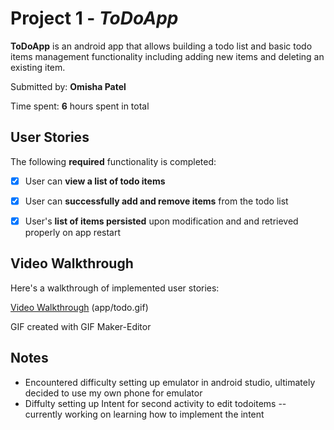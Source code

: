 # Project 1 - *ToDoApp*

**ToDoApp** is an android app that allows building a todo list and basic todo items management functionality including adding new items and deleting an existing item.

Submitted by: **Omisha Patel**

Time spent: **6** hours spent in total

## User Stories

The following **required** functionality is completed:

* [x] User can **view a list of todo items**
* [x] User can **successfully add and remove items** from the todo list
* [x] User's **list of items persisted** upon modification and and retrieved properly on app restart


## Video Walkthrough

Here's a walkthrough of implemented user stories:

[Video Walkthrough](https://imgur.com/a/AccAtzr)
(app/todo.gif)

GIF created with GIF Maker-Editor

## Notes

* Encountered difficulty setting up emulator in android studio, ultimately decided to use my own phone for emulator
* Diffulty setting up Intent for second activity to edit todoitems -- currently working on learning how to implement the intent

